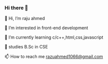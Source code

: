 ### Hi there 👋

👋 Hi, I’m raju ahmed

👀 I’m interested in front-end development

🌱 I’m currently learning c/c++,html,css,javascript

💞️ studies B.Sc in CSE

📫 How to reach me razuahmed1066@gmail.com

